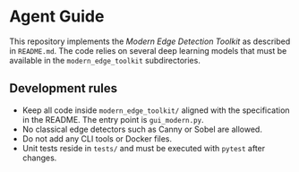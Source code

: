 # Agent Guide

This repository implements the *Modern Edge Detection Toolkit* as described in
`README.md`. The code relies on several deep learning models that must be
available in the `modern_edge_toolkit` subdirectories.

## Development rules

- Keep all code inside `modern_edge_toolkit/` aligned with the specification in
  the README. The entry point is `gui_modern.py`.
- No classical edge detectors such as Canny or Sobel are allowed.
- Do not add any CLI tools or Docker files.
- Unit tests reside in `tests/` and must be executed with `pytest` after
  changes.

